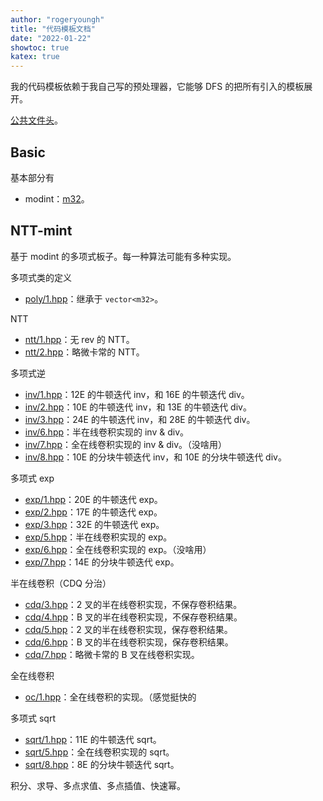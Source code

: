 ```yaml
---
author: "rogeryoungh"
title: "代码模板文档"
date: "2022-01-22"
showtoc: true
katex: true
---
```


我的代码模板依赖于我自己写的预处理器，它能够 DFS 的把所有引入的模板展开。

[公共文件头](../code/?url=https://rogeryoungh.github.io/code-of-acm/template/index.hpp)。

## Basic

基本部分有 

- modint：[m32](../code/?url=https://rogeryoungh.github.io/code-of-acm/template/basic/mint/m32.hpp)。

## NTT-mint

基于 modint 的多项式板子。每一种算法可能有多种实现。

多项式类的定义

- [poly/1.hpp](../code/?url=https://rogeryoungh.github.io/code-of-acm/template/ntt-mint/poly/1.hpp)：继承于 `vector<m32>`。

NTT

- [ntt/1.hpp](../code/?url=https://rogeryoungh.github.io/code-of-acm/template/ntt-mint/ntt/1.hpp)：无 rev 的 NTT。
- [ntt/2.hpp](../code/?url=https://rogeryoungh.github.io/code-of-acm/template/ntt-mint/ntt/2.hpp)：略微卡常的 NTT。

多项式逆

- [inv/1.hpp](../code/?url=https://rogeryoungh.github.io/code-of-acm/template/ntt-mint/inv/1.hpp)：12E 的牛顿迭代 inv，和 16E 的牛顿迭代 div。
- [inv/2.hpp](../code/?url=https://rogeryoungh.github.io/code-of-acm/template/ntt-mint/inv/2.hpp)：10E 的牛顿迭代 inv，和 13E 的牛顿迭代 div。
- [inv/3.hpp](../code/?url=https://rogeryoungh.github.io/code-of-acm/template/ntt-mint/inv/3.hpp)：24E 的牛顿迭代 inv，和 28E 的牛顿迭代 div。
- [inv/6.hpp](../code/?url=https://rogeryoungh.github.io/code-of-acm/template/ntt-mint/inv/6.hpp)：半在线卷积实现的 inv & div。
- [inv/7.hpp](../code/?url=https://rogeryoungh.github.io/code-of-acm/template/ntt-mint/inv/7.hpp)：全在线卷积实现的 inv & div。（没啥用）
- [inv/8.hpp](../code/?url=https://rogeryoungh.github.io/code-of-acm/template/ntt-mint/inv/8.hpp)：10E 的分块牛顿迭代 inv，和 10E 的分块牛顿迭代 div。

多项式 exp

- [exp/1.hpp](../code/?url=https://rogeryoungh.github.io/code-of-acm/template/ntt-mint/exp/1.hpp)：20E 的牛顿迭代 exp。
- [exp/2.hpp](../code/?url=https://rogeryoungh.github.io/code-of-acm/template/ntt-mint/exp/2.hpp)：17E 的牛顿迭代 exp。
- [exp/3.hpp](../code/?url=https://rogeryoungh.github.io/code-of-acm/template/ntt-mint/exp/3.hpp)：32E 的牛顿迭代 exp。
- [exp/5.hpp](../code/?url=https://rogeryoungh.github.io/code-of-acm/template/ntt-mint/exp/5.hpp)：半在线卷积实现的 exp。
- [exp/6.hpp](../code/?url=https://rogeryoungh.github.io/code-of-acm/template/ntt-mint/exp/6.hpp)：全在线卷积实现的 exp。（没啥用）
- [exp/7.hpp](../code/?url=https://rogeryoungh.github.io/code-of-acm/template/ntt-mint/exp/7.hpp)：14E 的分块牛顿迭代 exp。

半在线卷积（CDQ 分治）

- [cdq/3.hpp](../code/?url=https://rogeryoungh.github.io/code-of-acm/template/ntt-mint/cdq/3.hpp)：2 叉的半在线卷积实现，不保存卷积结果。
- [cdq/4.hpp](../code/?url=https://rogeryoungh.github.io/code-of-acm/template/ntt-mint/cdq/4.hpp)：B 叉的半在线卷积实现，不保存卷积结果。
- [cdq/5.hpp](../code/?url=https://rogeryoungh.github.io/code-of-acm/template/ntt-mint/cdq/5.hpp)：2 叉的半在线卷积实现，保存卷积结果。
- [cdq/6.hpp](../code/?url=https://rogeryoungh.github.io/code-of-acm/template/ntt-mint/cdq/6.hpp)：B 叉的半在线卷积实现，保存卷积结果。
- [cdq/7.hpp](../code/?url=https://rogeryoungh.github.io/code-of-acm/template/ntt-mint/cdq/7.hpp)：略微卡常的 B 叉在线卷积实现。

全在线卷积

- [oc/1.hpp](../code/?url=https://rogeryoungh.github.io/code-of-acm/template/ntt-mint/oc/1.hpp)：全在线卷积的实现。（感觉挺快的

多项式 sqrt

- [sqrt/1.hpp](../code/?url=https://rogeryoungh.github.io/code-of-acm/template/ntt-mint/sqrt/1.hpp)：11E 的牛顿迭代 sqrt。
- [sqrt/5.hpp](../code/?url=https://rogeryoungh.github.io/code-of-acm/template/ntt-mint/sqrt/5.hpp)：全在线卷积实现的 sqrt。
- [sqrt/8.hpp](../code/?url=https://rogeryoungh.github.io/code-of-acm/template/ntt-mint/sqrt/8.hpp)：8E 的分块牛顿迭代 sqrt。

积分、求导、多点求值、多点插值、快速幂。
